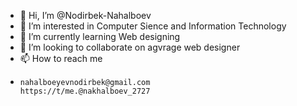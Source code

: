 - 👋 Hi, I’m @Nodirbek-Nahalboev
- 👀 I’m interested in Computer Sience and Information Technology
- 🌱 I’m currently learning Web designing
- 💞️ I’m looking to collaborate on agvrage web designer
- 📫 How to reach me 
-     nahalboeyevnodirbek@gmail.com
      https://t/me.@nakhalboev_2727

<!---
Nodirbek-Nahalboev/Nodirbek-Nahalboev is a ✨ special ✨ repository because its `README.md` (this file) appears on your GitHub profile.
You can click the Preview link to take a look at your changes.
--->
